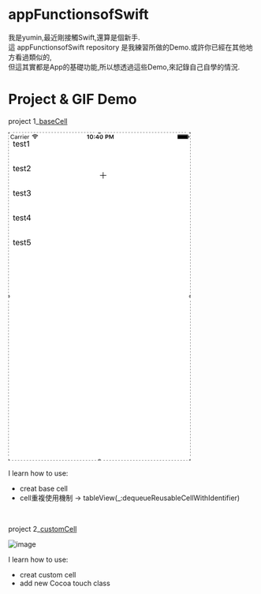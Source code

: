 # appFunctionsofSwift

我是yumin,最近剛接觸Swift,還算是個新手.  
這 appFunctionsofSwift repository 是我練習所做的Demo.或許你已經在其他地方看過類似的,  
但這其實都是App的基礎功能,所以想透過這些Demo,來記錄自己自學的情況.


# Project & GIF  Demo

project 1_[baseCell](https://github.com/yumin8312/appFunctionsofSwift/tree/master/Project%201_baseCell)  

![image](https://github.com/yumin8312/appFunctionsofSwift/blob/master/Project%201_baseCell/baseCell.gif)  

I learn how to use:  
*  creat base cell
*  cell重複使用機制 -> tableView(_:dequeueReusableCellWithIdentifier)  


</br>  

project 2_[customCell](https://github.com/yumin8312/appFunctionsofSwift/tree/master/Project%202_customCell)  

![image](https://github.com/yumin8312/appFunctionsofSwift/blob/master/Project%202_customCell/customCell.gif)  

I learn how to use:  
*  creat custom cell
*  add new Cocoa touch class   


</br>
